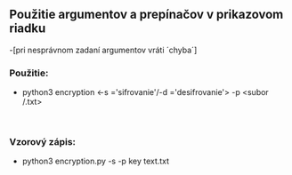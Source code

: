 ## Použitie argumentov a prepínačov v prikazovom riadku 
-[pri nesprávnom zadaní argumentov vráti ´chyba´]
<br/>

### Použitie:
- python3 encryption <-s ='sifrovanie'/-d ='desifrovanie'> -p <kluc> <subor /.txt> 
<br/>

### Vzorový zápis:
- python3 encryption.py -s -p key text.txt

